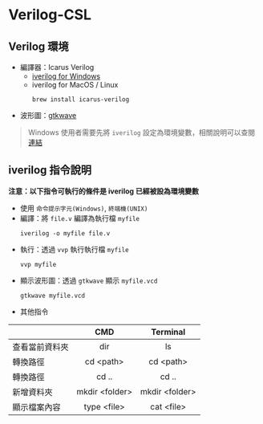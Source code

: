 # Verilog-CSL
## Verilog 環境
- 編譯器：Icarus Verilog
  - [iverilog for Windows](https://bleyer.org/icarus/iverilog-v12-20220611-x64_setup.exe)
  - iverilog for MacOS / Linux
    ```
    brew install icarus-verilog
    ```
- 波形圖：[gtkwave](https://gtkwave.sourceforge.net)

> Windows 使用者需要先將 `iverilog` 設定為環境變數，相關說明可以查閱 [連結](https://hjwang520.pixnet.net/blog/post/404935456-win-10設定環境變數)

## iverilog 指令說明
**注意：以下指令可執行的條件是 iverilog 已經被設為環境變數**
- 使用 `命令提示字元(Windows)`, `終端機(UNIX)`
- 編譯：將 `file.v` 編譯為執行檔 `myfile`
    ```
    iverilog -o myfile file.v
    ```
- 執行：透過 `vvp` 執行執行檔 `myfile`
    ```
    vvp myfile
    ```
- 顯示波形圖：透過 `gtkwave` 顯示 `myfile.vcd`
    ```
    gtkwave myfile.vcd
    ```
- 其他指令

| | CMD | Terminal |
| :--- | :---: | :---: | 
| 查看當前資料夾 | dir | ls | 
| 轉換路徑 | cd \<path> | cd \<path> | 
| 轉換路徑 | cd .. | cd .. | 
| 新增資料夾 | mkdir \<folder> | mkdir \<folder> |
| 顯示檔案內容 | type \<file> | cat \<file> |